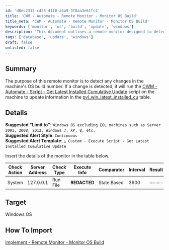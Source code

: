 ```yaml
---
id: 'd8ec2315-c425-41f0-a4a9-3f8aa3e61fc4'
title: 'CWM - Automate - Remote Monitor - Monitor OS Build'
title_meta: 'CWM - Automate - Remote Monitor - Monitor OS Build'
keywords: ['monitor', 'os', 'build', 'update', 'windows']
description: 'This document outlines a remote monitor designed to detect changes in the operating system build number of Windows machines. Upon detecting a change, it triggers a script to update the latest installed cumulative update information in the relevant database table. It includes suggestions for configuration and alert styles.'
tags: ['database', 'update', 'windows']
draft: false
unlisted: false
---
```


## Summary

The purpose of this remote monitor is to detect any changes in the machine's OS build number. If a change is detected, it will run the [CWM - Automate - Script - Get Latest Installed Cumulative Update](https://proval.itglue.com/DOC-5078775-12849478) script on the machine to update information in the [pvl_win_latest_installed_cu](<../tables/pvl_win_latest_installed_cu.md>) table.

## Details

**Suggested "Limit to"**: `Windows OS excluding EOL machines such as Server 2003, 2008, 2012, Windows 7, XP, 8, etc.`  
**Suggested Alert Style**: `Continuous`  
**Suggested Alert Template**: `△ Custom - Execute Script - Get Latest Installed Cumulative Update`  

Insert the details of the monitor in the table below.

| Check Action | Server Address | Check Type | Execute Info | Comparator   | Interval | Result |
|--------------|----------------|-------------|---------------|---------------|----------|--------|
| System       | 127.0.0.1     | Run File    | **REDACTED**  | State Based    | 3600     | ![Result](../../../static/img/CWM---Automate---Remote-Monitor---Monitor-OS-Build/image_1.png) |

## Target

Windows OS

## How To Import

[Implement - Remote Monitor - Monitor OS Build](<./Monitor OS Build.md>)



